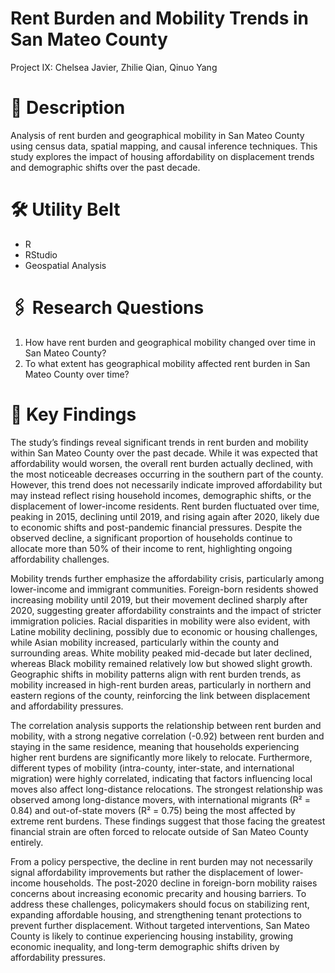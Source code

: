 # Rent Burden and Mobility Trends in San Mateo County
Project IX: Chelsea Javier, Zhilie Qian, Qinuo Yang

# 📁 Description
Analysis of rent burden and geographical mobility in San Mateo County using census data, spatial mapping, and causal inference techniques. This study explores the impact of housing affordability on displacement trends and demographic shifts over the past decade.

# 🛠️ Utility Belt
- R
- RStudio
- Geospatial Analysis

# 🖇️ Research Questions 
1. How have rent burden and geographical mobility changed over time in San Mateo County?
2. To what extent has geographical mobility affected rent burden in San Mateo County over time?

# 🔬 Key Findings
The study’s findings reveal significant trends in rent burden and mobility within San Mateo County over the past decade. While it was expected that affordability would worsen, the overall rent burden actually declined, with the most noticeable decreases occurring in the southern part of the county. However, this trend does not necessarily indicate improved affordability but may instead reflect rising household incomes, demographic shifts, or the displacement of lower-income residents. Rent burden fluctuated over time, peaking in 2015, declining until 2019, and rising again after 2020, likely due to economic shifts and post-pandemic financial pressures. Despite the observed decline, a significant proportion of households continue to allocate more than 50% of their income to rent, highlighting ongoing affordability challenges.

Mobility trends further emphasize the affordability crisis, particularly among lower-income and immigrant communities. Foreign-born residents showed increasing mobility until 2019, but their movement declined sharply after 2020, suggesting greater affordability constraints and the impact of stricter immigration policies. Racial disparities in mobility were also evident, with Latine mobility declining, possibly due to economic or housing challenges, while Asian mobility increased, particularly within the county and surrounding areas. White mobility peaked mid-decade but later declined, whereas Black mobility remained relatively low but showed slight growth. Geographic shifts in mobility patterns align with rent burden trends, as mobility increased in high-rent burden areas, particularly in northern and eastern regions of the county, reinforcing the link between displacement and affordability pressures.

The correlation analysis supports the relationship between rent burden and mobility, with a strong negative correlation (-0.92) between rent burden and staying in the same residence, meaning that households experiencing higher rent burdens are significantly more likely to relocate. Furthermore, different types of mobility (intra-county, inter-state, and international migration) were highly correlated, indicating that factors influencing local moves also affect long-distance relocations. The strongest relationship was observed among long-distance movers, with international migrants (R² = 0.84) and out-of-state movers (R² = 0.75) being the most affected by extreme rent burdens. These findings suggest that those facing the greatest financial strain are often forced to relocate outside of San Mateo County entirely.

From a policy perspective, the decline in rent burden may not necessarily signal affordability improvements but rather the displacement of lower-income households. The post-2020 decline in foreign-born mobility raises concerns about increasing economic precarity and housing barriers. To address these challenges, policymakers should focus on stabilizing rent, expanding affordable housing, and strengthening tenant protections to prevent further displacement. Without targeted interventions, San Mateo County is likely to continue experiencing housing instability, growing economic inequality, and long-term demographic shifts driven by affordability pressures.
